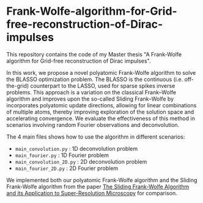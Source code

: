# Frank-Wolfe-algorithm-for-Grid-free-reconstruction-of-Dirac-impulses

This repository contains the code of my Master thesis "A Frank-Wolfe algorithm for Grid-free reconstruction of Dirac impulses".

In this work, we propose a novel polyatomic Frank-Wolfe algorithm to
solve the BLASSO optimization problem. 
The BLASSO is the continuous (i.e. off-the-grid) counterpart to the LASSO, used for sparse spikes inverse problems. 
This approach is a variation on the classical Frank–Wolfe algorithm and improves upon the so-called Sliding Frank–Wolfe 
by incorporates polyatomic update directions, allowing for
linear combinations of multiple atoms, thereby improving exploration of the
solution space and accelerating convergence. We evaluate the effectiveness of
this method in scenarios involving random Fourier observations and deconvolution.

The 4 main files shows how to use the algorithm in different scenarios:
- `main_convolution.py` : 1D deconvolution problem
- `main_fourier.py` : 1D Fourier problem
- `main_convolution_2D.py` : 2D deconvolution problem
- `main_fourier_2D.py` : 2D Fourier problem

We implemented both our polyatomic Frank-Wolfe algorithm and the Sliding Frank-Wolfe algorithm from the paper
[The Sliding Frank-Wolfe Algorithm and its Application to Super-Resolution Microscopy](https://arxiv.org/abs/1811.06416) for comparison.